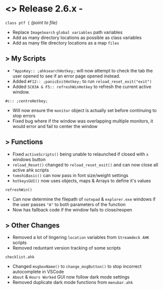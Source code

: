 # <> Release 2.6.x - 
`class ptf {` *(point to file)*
- Replace `ImageSearch` `global variables` path variables
- Add as many directory locations as possible as class variables
- Add as many file directory locations as a map `files`

## > My Scripts
- `^AppsKey:: ;ahksearchHotkey;` will now attempt to check the tab the user opened to see if an error page opened instead.
- Added `#F12:: ;panicExitHotkey;` to run `reload_reset_exit("exit")`
- Added `SC03A & F5:: refreshWinHotkey` to refresh the current active window.

`#c:: ;centreHotkey;` 
- Will now ensure the `monitor` object is actually set before continuing to stop errors
- Fixed bug where if the window was overlapping multiple monitors, it would error and fail to center the window

## > Functions
- Fixed `activeScripts()` being unable to relaunched if closed with `x` windows button
- `reload_Reset()` changed to `reload_reset_exit()` and can now close all active ahk scripts
- `tomshiBasic()` can now pass in font size/weight settings
- `hotkeysGUI()` now uses objects, maps & Arrays to define it's values

`refreshWin()`
- Can now determine the filepath of `notepad` & `explorer.exe` windows if the user passes `"A"` to both parameters of the function
- Now has fallback code if the window fails to close/reopen

## > Other Changes
- Removed a lot of lingering `location` variables from `Streamdeck AHK` scripts
- Removed reduntant version tracking of some scripts

`checklist.ahk`
- Changed `msgboxName()` to `change_msgButton()` to stop incorrect autocomplete in VSCode
- `About` & `Hours Worked` GUI now follow dark mode settings
- Removed duplicate dark mode functions from `menubar.ahk`